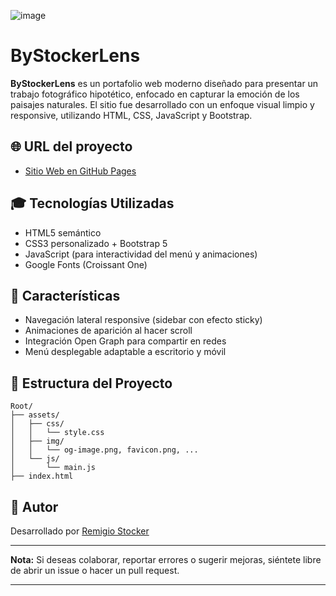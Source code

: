 ![image](https://github.com/user-attachments/assets/803ebe86-b02b-45f2-b830-73ce6f5a7c18)



# ByStockerLens

**ByStockerLens** es un portafolio web moderno diseñado para presentar un trabajo fotográfico hipotético, enfocado en capturar la emoción de los paisajes naturales. El sitio fue desarrollado con un enfoque visual limpio y responsive, utilizando HTML, CSS, JavaScript y Bootstrap.

## 🌐 URL del proyecto

* [Sitio Web en GitHub Pages](https://remigio96.github.io/ByStockerLens)

## 🎓 Tecnologías Utilizadas

* HTML5 semántico
* CSS3 personalizado + Bootstrap 5
* JavaScript (para interactividad del menú y animaciones)
* Google Fonts (Croissant One)

## 🚀 Características

* Navegación lateral responsive (sidebar con efecto sticky)
* Animaciones de aparición al hacer scroll
* Integración Open Graph para compartir en redes
* Menú desplegable adaptable a escritorio y móvil

## 📝 Estructura del Proyecto

```
Root/
├── assets/
│   ├── css/
│   │   └── style.css
│   ├── img/
│   │   └── og-image.png, favicon.png, ...
│   └── js/
│       └── main.js
├── index.html
```


## 🌟 Autor

Desarrollado por [Remigio Stocker](https://github.com/Remigio96)

---

**Nota:** Si deseas colaborar, reportar errores o sugerir mejoras, siéntete libre de abrir un issue o hacer un pull request.

---

